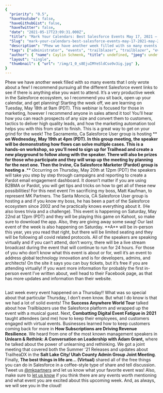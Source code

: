 ```yaml
---
{
  "priority": "0.5",
  "haveYoutube": false,
  "haveGithubGist": false,
  "haveTwitter": false,
  "date": "2021-05-17T23:09:31.000Z",
  "title": "Mark Your Calendars: Best Salesforce Events May 17, 2021 — May 21, 2021",
  "Slug": "mark-your-calendars-best-salesforce-events-may-17-2021-may-21-2021",
  "description": "Phew we have another week filled with so many events that I only wrote about a few! I recommend pursuing all the different Salesforce event links to see if there is anything else you want to attend. It’s a very productive week in the Salesforce ecosystem, so I recommend you sit back, open up your calendar, and get planning!.",
  "tags": ["administrator", "events", "trailblazer", "trailblazer", "events"],
  "author": { "name": Caylin Schmenk, "title": undefined, "jpeg": undefined },
  "layout": "single",
  "thumbnail": { "url": "/img/1_0_s8EjuIMYeSldCso9v3ig.jpg" },
}
---
```


Phew we have another week filled with so many events that I only wrote about a few! I recommend pursuing all the different Salesforce event links to see if there is anything else you want to attend. It’s a very productive week in the Salesforce ecosystem, so I recommend you sit back, open up your calendar, and get planning!
Starting the week off, we are learning [](https://www.salesforce.com/form/events/webinars/form-rss/3144203) on Tuesday, May 18th at 9am (PDT). This webinar is focused for those in marketing, however I recommend anyone in sales attend it too! You’ll hear how you can reach prospects of any size and convert them to customers, tactics to deliver high quality leads, and how the marketing automation tool helps you with this from start to finish. This is a great way to get on your grind for the week!
The Sacramento, Ca Salesforce User group is hosting [](https://trailblazercommunitygroups.com/events/details/salesforce-salesforce-user-group-sacramento-united-states-presents-byof-build-your-own-flow-make-flow-builder-your-new-bff/)\*\* **on Wednesday, May 19th at 4pm (PDT). In this group meeting, the speaker will be demonstrating how flows can solve multiple cases. This is a hands-on workshop, so you’ll need to sign up for Trailhead and create a new playground to follow along with the speaker. There will also be prizes for those who participate and they will wrap up the meeting by planning for the next one.
Then the Irvine, Ca Salesforce Marketer (Pardot) group is hosting a [](https://trailblazercommunitygroups.com/events/details/salesforce-salesforce-marketer-group-pardot-irvine-united-states-presents-workshop-how-to-build-a-pardot-email-engagement-dashboard-in-salesforce/)**.** Occurring on Thursday, May 20th at 12pm (PDT) the speakers will take you step by step through campaigns and reporting to create a Pardot email engagement dashboard. It doesn’t matter if you are using B2BMA or Pardot, you will get tips and tricks on how to get all of these new possibilities!
For this next event I’m sacrificing my boss, Matt Kaufman, to represent MK Partners. The Santa Moncia, CA Salesforce User group is hosting a [](https://trailblazercommunitygroups.com/events/details/salesforce-salesforce-admin-group-santa-monica-united-states-presents-salesforce-trivia/) and if you know my boss, he has been a part of the Salesforce ecosystem since 2002 and he practically knows everything about it. (He also loves trivia and a challenge). This event is happening on Saturday, May 22nd at 12pm (PDT) and they will be playing this game on Kahoot, so make sure to download the app. Also, they are giving away some swag!
Our last event of the week is also happening on Saturday. **A\*\*[](https://sfalbania.al/) will be in-person this year, yes you read that right, but there will be limited seating and they will be following all covid related protocols. All of the speakers are speaking virtually and if you can’t attend, don’t worry, there will be a live stream broadcast during the event that will continue to run for 24 hours. For those of you who don’t know what this event is about or for, well it’s an event to address global technology innovation and is for developers, admins, and architects! On the site it says you can buy tickets, but it’s free if you are attending virtually! If you want more information for probably the first in-person event I’ve written about, well head to their Facebook page, as that has more updates and information than their website.

##

Last week every event happened on a Thursday!! What was so special about that particular Thursday, I don’t even know. But what I do know is that we had a lot of solid events!
The **Success Anywhere World Tour** talked about how Trailblazers use the Salesforce platform and wrapped up the event with a musical guest. Next, **Combatting Digital Event Fatigue in 2021** taught attendees (and me) how to keep their employees, and customers engaged with virtual events. Businesses learned how to keep customers coming back for more in **How Subscriptions are Driving Revenue Resilience**.
We heard from one of the most known management speakers in **Unlearn &amp; Rethink: A Conversation on Leadership with Adam Grant,** where he talked about the power of unlearning and rethinking. We got a joint meeting that covered both the Summer ’21 Releases and updates about TrailheaDX in the **Salt Lake City/ Utah County Admin Group Joint Meeting**. Finally, **The best things in life are… (Virtual)** shared all of the free things you can do in Salesforce in a coffee-style type of share and tell discussion. Tweet us [@mkpartners](http://www.twitter.com/mkpartners) and let us know what your favorite event was!
Also, make sure to [let us know](https://appexchange.salesforce.com/appxConsultingListingDetail?listingId=a0N30000001gF9jEAE&utm_source=mkp&utm_medium=referral&utm_campaign=logigear-mkp-tpp) if you think there are any events worth mentioning and what event you are excited about this upcoming week. And, as always, we will see you in the cloud!
